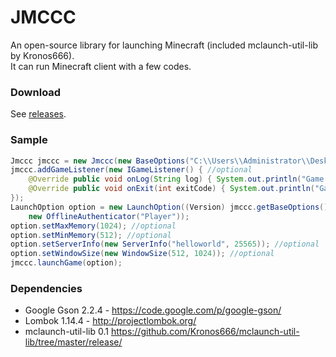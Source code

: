 # JMCCC
An open-source library for launching Minecraft (included mclaunch-util-lib by Kronos666).<br>
It can run Minecraft client with a few codes.

### Download
See [releases](https://github.com/Southern-InfinityStudio/JMCCC/tree/master/releases).

### Sample
```java
Jmccc jmccc = new Jmccc(new BaseOptions("C:\\Users\\Administrator\\Desktop\\Private\\po\\.minecraft"));
jmccc.addGameListener(new IGameListener() { //optional
    @Override public void onLog(String log) { System.out.println("Game prints:" + log); }
	@Override public void onExit(int exitCode) { System.out.println("Game exited with code " + exitCode); }
});
LaunchOption option = new LaunchOption((Version) jmccc.getBaseOptions().getVersionsHandler().getVersions().toArray()[0],
	new OfflineAuthenticator("Player"));
option.setMaxMemory(1024); //optional
option.setMinMemory(512); //optional
option.setServerInfo(new ServerInfo("helloworld", 25565)); //optional
option.setWindowSize(new WindowSize(512, 1024)); //optional
jmccc.launchGame(option);
```

### Dependencies
* Google Gson 2.2.4 - https://code.google.com/p/google-gson/
* Lombok 1.14.4 - http://projectlombok.org/
* mclaunch-util-lib 0.1 https://github.com/Kronos666/mclaunch-util-lib/tree/master/release/
